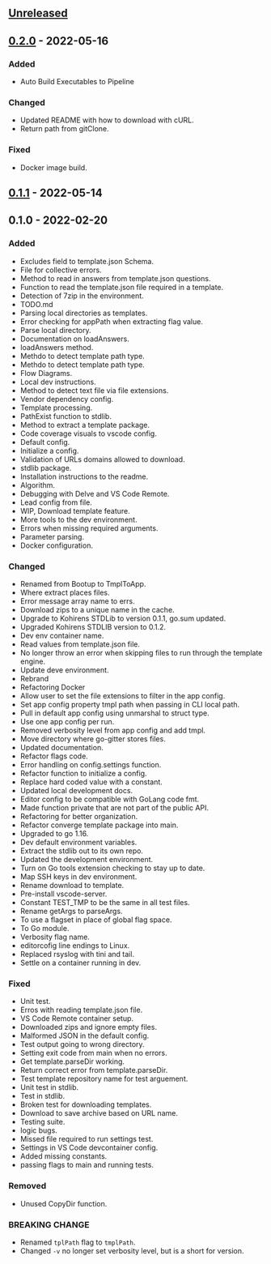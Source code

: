 <a name="unreleased"></a>
## [Unreleased]


<a name="0.2.0"></a>
## [0.2.0] - 2022-05-16
### Added
- Auto Build Executables to Pipeline

### Changed
- Updated README with how to download with cURL.
- Return path from gitClone.

### Fixed
- Docker image build.


<a name="0.1.1"></a>
## [0.1.1] - 2022-05-14

<a name="0.1.0"></a>
## 0.1.0 - 2022-02-20
### Added
- Excludes field to template.json Schema.
- File for collective errors.
- Method to read in answers from template.json questions.
- Function to read the template.json file required in a template.
- Detection of 7zip in the environment.
- TODO.md
- Parsing local directories as templates.
- Error checking for appPath when extracting flag value.
- Parse local directory.
- Documentation on loadAnswers.
- loadAnswers method.
- Methdo to detect template path type.
- Methdo to detect template path type.
- Flow Diagrams.
- Local dev instructions.
- Method to detect text file via file extensions.
- Vendor dependency config.
- Template processing.
- PathExist function to stdlib.
- Method to extract a template package.
- Code coverage visuals to vscode config.
- Default config.
- Initialize a config.
- Validation of URLs domains allowed to download.
- stdlib package.
- Installation instructions to the readme.
- Algorithm.
- Debugging with Delve and VS Code Remote.
- Lead config from file.
- WIP, Download template feature.
- More tools to the dev environment.
- Errors when missing required arguments.
- Parameter parsing.
- Docker configuration.

### Changed
- Renamed from Bootup to TmplToApp.
- Where extract places files.
- Error message array name to errs.
- Download zips to a unique name in the cache.
- Upgrade to Kohirens STDLib to version 0.1.1, go.sum updated.
- Upgraded Kohirens STDLIB version to 0.1.2.
- Dev env container name.
- Read values from template.json file.
- No longer throw an error when skipping files to run through the template engine.
- Update deve environment.
- Rebrand
- Refactoring Docker
- Allow user to set the file extensions to filter in the app config.
- Set app config property tmpl path when passing in CLI local path.
- Pull in default app config using unmarshal to struct type.
- Use one app config per run.
- Removed verbosity level from app config and add tmpl.
- Move directory where go-gitter stores files.
- Updated documentation.
- Refactor flags code.
- Error handling on config.settings function.
- Refactor function to initialize a config.
- Replace hard coded value with a constant.
- Updated local development docs.
- Editor config to be compatible with GoLang code fmt.
- Made function private that are not part of the public API.
- Refactoring for better organization.
- Refactor converge template package into main.
- Upgraded to go 1.16.
- Dev default environment variables.
- Extract the stdlib out to its own repo.
- Updated the development environment.
- Turn on Go tools extension checking to stay up to date.
- Map SSH keys in dev environment.
- Rename download to template.
- Pre-install vscode-server.
- Constant TEST_TMP to be the same in all test files.
- Rename getArgs to parseArgs.
- To use a flagset in place of global flag space.
- To Go module.
- Verbosity flag name.
- editorcofig line endings to Linux.
- Replaced rsyslog with tini and tail.
- Settle on a container running in dev.

### Fixed
- Unit test.
- Erros with reading template.json file.
- VS Code Remote container setup.
- Downloaded zips and ignore empty files.
- Malformed JSON in the default config.
- Test output going to wrong directory.
- Setting exit code from main when no errors.
- Get template.parseDir working.
- Return correct error from template.parseDir.
- Test template repository name for test arguement.
- Unit test in stdlib.
- Test in stdlib.
- Broken test for downloading templates.
- Download to save archive based on URL name.
- Testing suite.
- logic bugs.
- Missed file required to run settings test.
- Settings in VS Code devcontainer config.
- Added missing constants.
- passing flags to main and running tests.

### Removed
- Unused CopyDir function.

### BREAKING CHANGE

* Renamed `tplPath` flag to `tmplPath`.
* Changed `-v` no longer set verbosity level, but is a short for
  version.


[Unreleased]: https://github.com/kohirens/tmpltoapp.git/compare/0.2.0...HEAD
[0.2.0]: https://github.com/kohirens/tmpltoapp.git/compare/0.1.1...0.2.0
[0.1.1]: https://github.com/kohirens/tmpltoapp.git/compare/0.1.0...0.1.1
